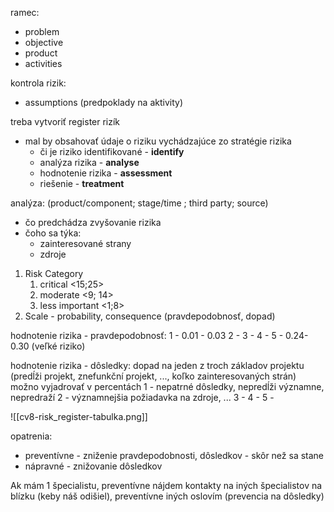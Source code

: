 ramec:
- problem
-  objective 
-  product 
-  activities

kontrola rizik:
- assumptions (predpoklady na aktivity)


treba vytvoriť register rizík
- mal by obsahovať údaje o riziku vychádzajúce zo stratégie rizika
	- či je riziko identifikované - **identify**
	- analýza rizika - **analyse**
	- hodnotenie rizika - **assessment**
	- riešenie - **treatment**

analýza:
(product/component; stage/time ; third party; source)
- čo predchádza zvyšovanie rizika
- čoho sa týka:
	- zainteresované strany
	- zdroje

1. Risk Category 
	1. critical <15;25>
	2. moderate <9; 14>
	3. less important <1;8>
2. Scale - probability, consequence (pravdepodobnosť, dopad)

hodnotenie rizika - pravdepodobnosť:
1 - 0.01 - 0.03
2 - 
3 -
4 - 
5 - 0.24-0.30 (veľké riziko)

hodnotenie rizika - dôsledky:
dopad na jeden z troch základov projektu (predĺži projekt, znefunkční projekt, ..., koľko zainteresovaných strán)
možno vyjadrovať v percentách
1 -  nepatrné dôsledky, nepredĺži významne, nepredraží
2 - významnejšia požiadavka na zdroje, ...
3 - 
4 - 
5 - 

![[cv8-risk_register-tabulka.png]]

opatrenia:
- preventívne - zniženie pravdepodobnosti, dôsledkov - skôr než sa stane
- nápravné - znižovanie dôsledkov

Ak mám 1 špecialistu, preventívne nájdem kontakty na iných špecialistov na blízku (keby náš odišiel), preventívne iných oslovím (prevencia na dôsledky)